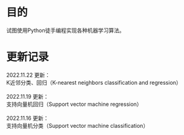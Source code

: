 # 目的
试图使用Python徒手编程实现各种机器学习算法。

# 更新记录
2022.11.22 更新：\
K近邻分类、回归（K-nearest neighbors classification and regression）\
\
2022.11.19 更新：\
支持向量机回归（Support vector machine regression）\
\
2022.11.16 更新：\
支持向量机分类（Support vector machine classification）
